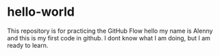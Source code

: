 # hello-world
This repository is for practicing the GitHub Flow
hello my name is Alenny and this is my first code in github. I dont know what I am doing, but I am ready to learn.

